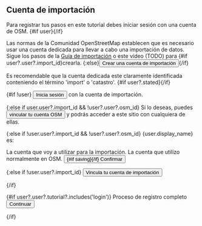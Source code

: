 <script>
  import { Button, Radio, Spinner, Video } from 'flowbite-svelte'
  import { Check, ChevronRight } from 'svelte-heros-v2'

	import { enhance } from '$app/forms'
  import { goto, invalidate } from '$app/navigation'
  import { login, relogin, signup } from '$lib/user'

  export let user

  const guideUrl = 'https://wiki.openstreetmap.org/wiki/ES:Catastro_espa%C3%B1ol/Importaci%C3%B3n_de_edificios'

  function next() {
    goto('/learn/login')
  }
</script>

## Cuenta de importación

Para registrar tus pasos en este tutorial debes iniciar sesión con una cuenta de OSM.
{#if user}<Check color="green" ariaLabel="Hecho" class="inline"/>{/if}

Las normas de la Comunidad OpenStreetMap establecen que es necesario
usar una cuenta dedicada para llevar a cabo una importación de datos.
Sigue los pasos de la <a href={guideUrl} target="_blank">Guía de importación</a> o este vídeo (TODO) para
{#if user?.user?.import_id}crearla. <Check color="green" ariaLabel="Hecho" class="inline"/>{:else}<Button color="light">Crear una cuenta de importación</Button>{/if}

Es recomendable que la cuenta dedicada este claramente identificada conteniendo el término 'import' o 'catastro'.
{#if user?.stated}<Check color="green" ariaLabel="Hecho" class="inline"/>{/if}

{#if !user}
<Button on:click={login}>Inicia sesión</Button> con la cuenta de importación.

{:else if user.user?.import_id && !user?.user?.osm_id}
Si lo deseas, puedes <Button on:click={relogin}>vincular tu cuenta OSM</Button> y podrás acceder a este sitio con cualquiera de ellas.

{:else if !user.user?.import_id && !user?.user?.osm_id}
{user.display_name} es:
<form use:enhance method="POST">
<Radio name="type" value="import">La cuenta que voy a utilizar para la importación.</Radio>
<Radio name="type">La cuenta que utilizo normalmente en OSM.</Radio>

<Button type="submit" class="mt-8">
  {#if saving}<Spinner class="mr-3" size="4" />{/if}
  Confirmar
</Button>
</form>

{:else if !user.user?.import_id}
<Button on:click={relogin}>Vincula tu cuenta de importación</Button>

{/if}

{#if user?.user?.tutorial?.includes('login')}
Proceso de registro completo
<Button color="primary" on:click={next}>
  Continuar <ChevronRight/>
</Button>

{/if}